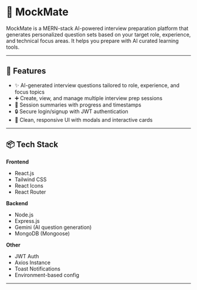 # 🎯 MockMate

MockMate is a MERN-stack AI-powered interview preparation platform that generates personalized question sets based on your target role, experience, and technical focus areas. It helps you prepare with AI curated learning tools.

---

## 🧠 Features

- ✨ AI-generated interview questions tailored to role, experience, and focus topics
- ➕ Create, view, and manage multiple interview prep sessions
- 🧾 Session summaries with progress and timestamps
- 🔒 Secure login/signup with JWT authentication
- 🎨 Clean, responsive UI with modals and interactive cards

---

## 📦 Tech Stack

**Frontend**
- React.js
- Tailwind CSS
- React Icons
- React Router

**Backend**
- Node.js
- Express.js
- Gemini (AI question generation)
- MongoDB (Mongoose)

**Other**
- JWT Auth
- Axios Instance
- Toast Notifications
- Environment-based config
---
